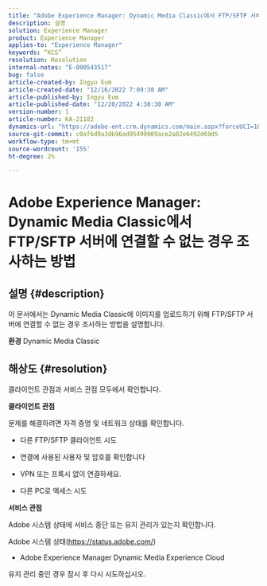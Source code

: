 ```yaml
---
title: "Adobe Experience Manager: Dynamic Media Classic에서 FTP/SFTP 서버에 연결할 수 없는 경우 조사하는 방법"
description: 설명
solution: Experience Manager
product: Experience Manager
applies-to: "Experience Manager"
keywords: “KCS”
resolution: Resolution
internal-notes: "E-000543517"
bug: false
article-created-by: Ingyu Eum
article-created-date: "12/16/2022 7:09:38 AM"
article-published-by: Ingyu Eum
article-published-date: "12/20/2022 4:30:30 AM"
version-number: 1
article-number: KA-21182
dynamics-url: "https://adobe-ent.crm.dynamics.com/main.aspx?forceUCI=1&pagetype=entityrecord&etn=knowledgearticle&id=beb63494-107d-ed11-81ac-6045bd006c82"
source-git-commit: c0af6d9a3db96ad95499909ace2a02e6492d69d5
workflow-type: tm+mt
source-wordcount: '155'
ht-degree: 2%

---
```


# Adobe Experience Manager: Dynamic Media Classic에서 FTP/SFTP 서버에 연결할 수 없는 경우 조사하는 방법

## 설명 {#description}


이 문서에서는 Dynamic Media Classic에 이미지를 업로드하기 위해 FTP/SFTP 서버에 연결할 수 없는 경우 조사하는 방법을 설명합니다.

<b>환경</b>
Dynamic Media Classic


## 해상도 {#resolution}


클라이언트 관점과 서비스 관점 모두에서 확인합니다.

<b>클라이언트 관점</b>

문제를 해결하려면 자격 증명 및 네트워크 상태를 확인합니다.

- 다른 FTP/SFTP 클라이언트 시도

- 연결에 사용된 사용자 및 암호를 확인합니다

- VPN 또는 프록시 없이 연결하세요.

- 다른 PC로 액세스 시도

<b>서비스 관점</b>

Adobe 시스템 상태에 서비스 중단 또는 유지 관리가 있는지 확인합니다.

Adobe 시스템 상태(https://status.adobe.com/)

- Adobe Experience Manager Dynamic Media Experience Cloud

유지 관리 중인 경우 잠시 후 다시 시도하십시오.
